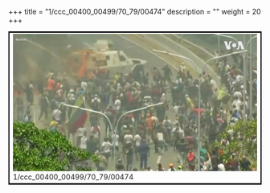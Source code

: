 +++
title = "1/ccc_00400_00499/70_79/00474"
description = ""
weight = 20
+++

<table style="border:2px solid black;max-width:800px;max-height:800px;" 
><tr><td>
<img class="center-fit-jpg"
src="/jpg_/aaa_20190430_NxaOmWaI8sI_00473.jpg">
1/ccc_00400_00499/70_79/00474
</img></td></tr></table>
